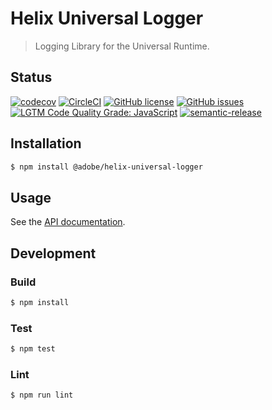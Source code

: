# Helix Universal Logger

> Logging Library for the Universal Runtime.

## Status
[![codecov](https://img.shields.io/codecov/c/github/adobe/helix-universal-logger.svg)](https://codecov.io/gh/adobe/helix-universal-logger)
[![CircleCI](https://img.shields.io/circleci/project/github/adobe/helix-universal-logger.svg)](https://circleci.com/gh/adobe/helix-universal-logger)
[![GitHub license](https://img.shields.io/github/license/adobe/helix-universal-logger.svg)](https://github.com/adobe/helix-universal-logger/blob/master/LICENSE.txt)
[![GitHub issues](https://img.shields.io/github/issues/adobe/helix-universal-logger.svg)](https://github.com/adobe/helix-universal-logger/issues)
[![LGTM Code Quality Grade: JavaScript](https://img.shields.io/lgtm/grade/javascript/g/adobe/helix-universal-logger.svg?logo=lgtm&logoWidth=18)](https://lgtm.com/projects/g/adobe/helix-universal-logger)
[![semantic-release](https://img.shields.io/badge/%20%20%F0%9F%93%A6%F0%9F%9A%80-semantic--release-e10079.svg)](https://github.com/semantic-release/semantic-release)

## Installation

```bash
$ npm install @adobe/helix-universal-logger
```

## Usage

See the [API documentation](docs/API.md).

## Development

### Build

```bash
$ npm install
```

### Test

```bash
$ npm test
```

### Lint

```bash
$ npm run lint
```
